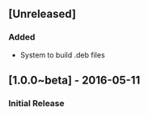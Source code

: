 ## [Unreleased]
### Added
- System to build .deb files

## [1.0.0~beta] - 2016-05-11
### Initial Release
